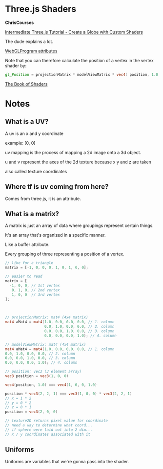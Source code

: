 # Three.js Shaders

**ChrisCourses**

[Intermediate Three.js Tutorial - Create a Globe with Custom Shaders](https://youtu.be/vM8M4QloVL0)

The dude explains a lot.

[WebGLProgram attributes](https://threejs.org/docs/index.html?q=web#api/en/renderers/webgl/WebGLProgram)

Note that you can therefore calculate the position of a vertex in the vertex shader by:

```glsl
gl_Position = projectionMatrix * modelViewMatrix * vec4( position, 1.0 );
```

[The Book of Shaders](https://thebookofshaders.com/glossary/?search=texture2D)

# Notes

## What is a UV?

A uv is an x and y coordinate

example: [0, 0]

uv mapping is the process of mapping a 2d image onto a 3d object.

u and v represent the axes of the 2d texture because x y and z are taken

also called texture coordinates

## Where tf is uv coming from here?

Comes from three.js, it is an attribute.

## What is a matrix?

A matrix is just an array of data where groupings represent certain things.

It's an array that's organized in a specific manner.

Like a buffer attribute.

Every grouping of three representing a position of a vertex.

```js
// like for a triangle
matrix = [-1, 0, 0, 0, 1, 0, 1, 0, 0];

// easier to read
matrix = [
  -1, 0, 0, // 1st vertex
   0, 1, 0, // 2nd vertex
   1, 0, 0  // 3rd vertex
];
```

<br>

```glsl
// projectionMatrix: mat4 (4x4 matrix) 
mat4 aMat4 = mat4(1.0, 0.0, 0.0, 0.0, // 1. column
                  0.0, 1.0, 0.0, 0.0, // 2. column
                  0.0, 0.0, 1.0, 0.0, // 3. column
                  0.0, 0.0, 0.0, 1.0); // 4. column

// modelViewMatrix: mat4 (4x4 matrix)
mat4 aMat4 = mat4(1.0, 0.0, 0.0, 0.0, // 1. column 
0.0, 1.0, 0.0, 0.0, // 2. column 
0.0, 0.0, 1.0, 0.0, // 3. column 
0.0, 0.0, 0.0, 1.0); // 4. column 

// position: vec3 (3 element array)
vec3 position = vec3(1, 0, 0)

vec4(position, 1.0) === vec4(1, 0, 0, 1.0)

position * vec3(2, 2, 1) === vec3(1, 0, 0) * vec3(2, 2, 1)
// x = 1 * 2
// y = 0 * 2
// z = 0 * 1 
position = vec3(2, 0, 0) 

// texture2D returns pixel value for coordinate 
// need a way to determine what coord...
// if sphere were laid out into 2 dim...
// x / y coordinates associated with it
```

## Uniforms

Uniforms are variables that we're gonna pass into the shader.

<!--
Holy shit, this is heavy, and this is long.
Stopping right about here.
43:18 - Add texture to fragment shader cont.
46:46 - Add shade of blue to earth texture
-->
